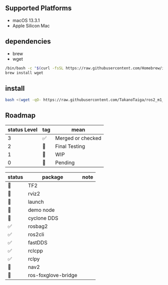 ## Supported Platforms
- macOS 13.3.1
- Apple Silicon Mac

## dependencies
- brew
- wget

```sh
/bin/bash -c "$(curl -fsSL https://raw.githubusercontent.com/Homebrew/install/HEAD/install.sh)"
brew install wget
```

## install
```sh
bash <(wget -qO- https://raw.githubusercontent.com/TakanoTaiga/ros2_m1_native/master/setup.sh)
```

## Roadmap

| status Level | tag | mean |
| -- | -- | -- |
| 3 | ✅ | Merged or checked |
| 2 | 📄 | Final Testing |
| 1 | 👀 | WIP |
| 0 | 🫠 | Pending |


| status | package | note |
| -- | -- | -- |
| 👀 | TF2 |  |
| 👀 | rviz2 |  |
| 📄 | launch |  |
| 📄 | demo node |  |
| 📄 | cyclone DDS |  |
| ✅ | rosbag2 |  |
| ✅ | ros2cli |  |
| ✅ | fastDDS |  |
| ✅ | rclcpp |  |
| ✅ | rclpy |  |
| 🫠 | nav2 |  |
| 🫠 | ros-foxglove-bridge  |  |


